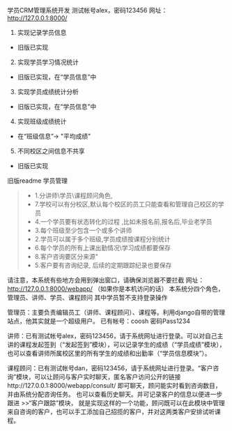 学员CRM管理系统开发
测试帐号alex，密码123456
网址：http://127.0.0.1:8000/

1. 实现记录学员信息
- 旧版已实现

2. 实现学员学习情况统计
- 旧版已实现，在“学员信息”中

3. 实现学员成绩统计分析
- 旧版已实现，在“学员信息”中

4. 实现班级成绩统计
- 在“班级信息”-> "平均成绩"

5. 不同校区之间信息不共享
- 旧版已实现




旧版readme
学员管理
>* 1.分讲师\学员\课程顾问角色,
>* 7.学校可以有分校区,默认每个校区的员工只能查看和管理自己校区的学员
>* 4.一个学员要有状态转化的过程 ,比如未报名前,报名后,毕业老学员
>* 3.每个班级至少包含一个或多个讲师
>* 2.学员可以属于多个班级,学员成绩按课程分别统计
>* 6.每个学员的所有上课出勤情况\学习成绩都要保存
>* 8.客户咨询要区分来源"
>* 5.客户要有咨询纪录, 后续的定期跟踪纪录也要保存

请注意，本系统有些地方会用到弹出窗口，请确保浏览器不要拦截
网址：http://127.0.0.1:8000/webapp/ （如果你是本机访问的话）
本系统分四个角色，管理员、讲师、学员、课程顾问
其中学员暂不支持登录操作

管理员：主要负责编辑员工（讲师、课程顾问）、课程等。利用django自带的管理站点，他其实就是一个超级用户。
已有帐号：coosh 密码Pass1234

讲师：已有测试帐号alex，密码123456，请于系统网址进行登录。可以对自己主讲的课程发起签到（“发起签到”模块），可以记录学生的成绩（“学员成绩”模块），也可以查看讲师所属校区里的所有学生的成绩和出勤率（“学员信息模块”）。
 
课程顾问：已有测试帐号dan，密码123456，请于系统网址进行登录。“客户咨询”模块，可以让顾问与客户实时聊天，匿名客户访问公开的链接http://127.0.0.1:8000/webapp/consult/ 即可聊天，顾问能实时看到咨询数目，并由系统分配咨询任务。
也可以查看历史聊天。并可记录客户的信息以便进一步跟进 >>“客户跟踪”模块，
就是实现这样的一个功能，顾问既可以在此模块中管理来自咨询的客户，也可以手工添加自己招揽的客户，并对这两类客户安排试听课程。
